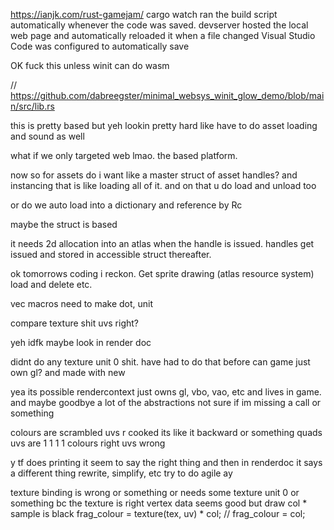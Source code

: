 https://ianjk.com/rust-gamejam/
cargo watch ran the build script automatically whenever the code was saved.
devserver hosted the local web page and automatically reloaded it when a file changed
Visual Studio Code was configured to automatically save

OK fuck this unless winit can do wasm

// https://github.com/dabreegster/minimal_websys_winit_glow_demo/blob/main/src/lib.rs

this is pretty based but yeh lookin pretty hard
like have to do asset loading and sound as well

what if we only targeted web lmao. the based platform.



now so for assets do i want like a master struct of asset handles? and instancing that is like loading all of it. and on that u do load and unload too

or do we auto load into a dictionary and reference by Rc<str>

maybe the struct is based

it needs 2d allocation into an atlas when the handle is issued.
handles get issued and stored in accessible struct thereafter.

ok tomorrows coding i reckon. Get sprite drawing (atlas resource system) load and delete etc.


vec macros need to make dot, unit



compare texture shit
uvs right?

yeh idfk maybe look in render doc

didnt do any texture unit 0 shit. have had to do that before
can game just own gl?
and made with new

yea its possible rendercontext just owns gl, vbo, vao, etc and lives in game.
and maybe goodbye a lot of the abstractions
not sure if im missing a call or something


colours are scrambled
uvs r cooked
its like it backward or something
quads uvs are 1 1 1 1
colours right uvs wrong

y tf does printing it seem to say the right thing and then in renderdoc it says a different thing
rewrite, simplify, etc
try to do agile ay


texture binding is wrong or something
or needs some texture unit 0 or something
bc the texture is right
vertex data seems good
but draw col * sample is black
    frag_colour = texture(tex, uv) * col;
    // frag_colour = col;